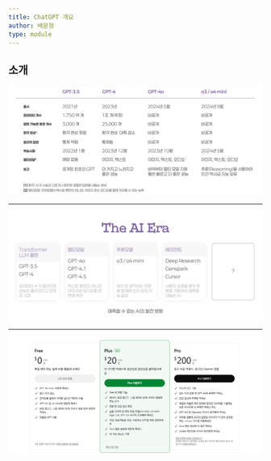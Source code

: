 ```yaml
---
title: ChatGPT 개요
author: 배문형
type: module
---
```


## 소개

![](../attachments/chatgpt-gpt_models.png)

---

![](../attachments/chatgpt-the_gpt_family.png)

---

![](../attachments/chatgpt-pricing.png)